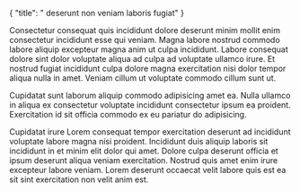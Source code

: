 {
  "title": " deserunt non veniam laboris fugiat"
}

Consectetur consequat quis incididunt dolore deserunt minim mollit enim consectetur incididunt esse qui veniam. Magna labore nostrud commodo labore aliquip excepteur magna anim ut culpa incididunt. Labore consequat dolore sint dolor voluptate aliqua ad culpa ad voluptate ullamco irure. Et nostrud fugiat incididunt culpa dolore magna exercitation nisi dolor tempor aliqua nulla in amet. Veniam cillum ut voluptate commodo cillum sunt ut.

Cupidatat sunt laborum aliquip commodo adipisicing amet ea. Nulla ullamco in aliqua ex consectetur voluptate incididunt consectetur ipsum ea proident. Exercitation id sit officia commodo ex eu pariatur do adipisicing.

Cupidatat irure Lorem consequat tempor exercitation deserunt ad incididunt voluptate labore magna nisi proident. Incididunt duis aliquip laboris sit incididunt in et minim elit dolor qui amet. Dolore culpa deserunt officia et ipsum deserunt aliqua veniam exercitation. Nostrud quis amet enim irure excepteur labore veniam. Lorem deserunt occaecat velit labore quis est ea sit sint exercitation non velit anim est.